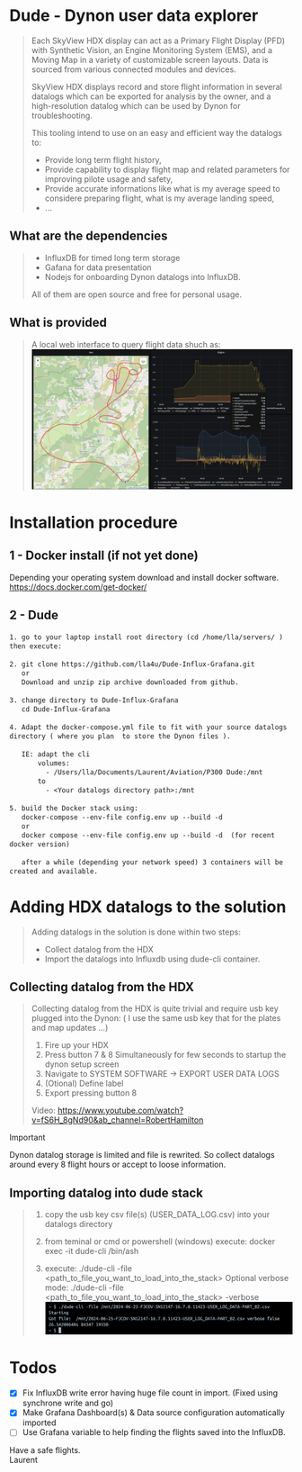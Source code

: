 # Dude - Dynon user data explorer

> Each SkyView HDX display can act as a Primary Flight Display (PFD) with Synthetic Vision, an
Engine Monitoring System (EMS), and a Moving Map in a variety of customizable screen
layouts. Data is sourced from various connected modules and devices.
>
> SkyView HDX displays record and store flight information in several datalogs which can be
exported for analysis by the owner, and a high-resolution datalog which can be used by Dynon
for troubleshooting. 
>
> This tooling intend to use on an easy and efficient way the datalogs to:  
>  - Provide long term flight history,
>  - Provide capability to display flight map and related parameters for improving pilote usage and safety,
>  - Provide accurate informations like what is my average speed to considere preparing flight, what is my average landing speed,
>  - ...

## What are the dependencies
> - InfluxDB for timed long term storage
> - Gafana for data presentation
> - Nodejs for onboarding Dynon datalogs into InfluxDB.
>
> All of them are open source and free for personal usage.

## What is provided
> A local web interface to query flight data shuch as:
> ![Screenshot of web interface.](https://github.com/lla4u/Dude-Influx-Grafana/blob/main/Screenshots/Screenshot_web_Interface.png)


# Installation procedure

## 1 - Docker install (if not yet done)
Depending your operating system download and install docker software.
https://docs.docker.com/get-docker/


## 2 - Dude
```
1. go to your laptop install root directory (cd /home/lla/servers/ ) then execute:

2. git clone https://github.com/lla4u/Dude-Influx-Grafana.git
   or
   Download and unzip zip archive downloaded from github.

3. change directory to Dude-Influx-Grafana
   cd Dude-Influx-Grafana

4. Adapt the docker-compose.yml file to fit with your source datalogs directory ( where you plan  to store the Dynon files ).  

   IE: adapt the cli  
       volumes:  
         - /Users/lla/Documents/Laurent/Aviation/P300 Dude:/mnt 
       to 
         - <Your datalogs directory path>:/mnt

5. build the Docker stack using: 
   docker-compose --env-file config.env up --build -d 
   or 
   docker compose --env-file config.env up --build -d  (for recent docker version)

   after a while (depending your network speed) 3 containers will be created and available.
```

# Adding HDX datalogs to the solution
> Adding datalogs in the solution is done within two steps:
> - Collect datalog from the HDX
> - Import the datalogs into Influxdb using dude-cli container.

## Collecting datalog from the HDX
> Collecting datalog from the HDX is quite trivial and require usb key plugged into the Dynon:
> ( I use the same usb key that for the plates and map updates ...)
> 1. Fire up your HDX
> 2. Press button 7 & 8 Simultaneously for few seconds to startup the dynon setup screen
> 3. Navigate to SYSTEM SOFTWARE -> EXPORT USER DATA LOGS 
> 4. (Otional) Define label
> 5. Export pressing button 8
> 
> Video: https://www.youtube.com/watch?v=fS6H_8gNd90&ab_channel=RobertHamilton

> [!IMPORTANT]
> Dynon datalog storage is limited and file is rewrited. So collect datalogs around every 8 flight hours or accept to loose information.

## Importing datalog into dude stack
> 1. copy the usb key csv file(s) (USER_DATA_LOG.csv) into your datalogs directory
> 2. from teminal or cmd or powershell (windows) execute: docker exec -it dude-cli /bin/ash 
> 
> 3. execute:
>   ./dude-cli -file <path_to_file_you_want_to_load_into_the_stack>
> Optional verbose mode:
>   ./dude-cli -file <path_to_file_you_want_to_load_into_the_stack> -verbose
> ![Screenshot of dude-cli.](https://github.com/lla4u/Dude-Influx-Grafana/blob/main/Screenshots/Screenshot_dude-cli.png)

# Todos
- [x] Fix InfluxDB write error having huge file count in import. (Fixed using synchrone write and go)
- [x] Make Grafana Dashboard(s) & Data source configuration automatically imported 
- [ ] Use Grafana variable to help finding the flights saved into the InfluxDB.

Have a safe flights.  
Laurent



